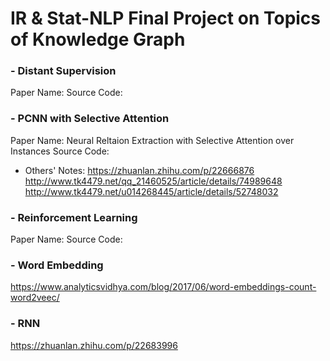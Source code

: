 # IR & Stat-NLP Final Project on Topics of Knowledge Graph

### - Distant Supervision
Paper Name:
Source Code:

### - PCNN with Selective Attention
Paper Name: Neural Reltaion Extraction with Selective Attention over Instances
Source Code:

- Others' Notes:
https://zhuanlan.zhihu.com/p/22666876
http://www.tk4479.net/qq_21460525/article/details/74989648
http://www.tk4479.net/u014268445/article/details/52748032

### - Reinforcement Learning
Paper Name:
Source Code:

### - Word Embedding
https://www.analyticsvidhya.com/blog/2017/06/word-embeddings-count-word2veec/

### - RNN
https://zhuanlan.zhihu.com/p/22683996


